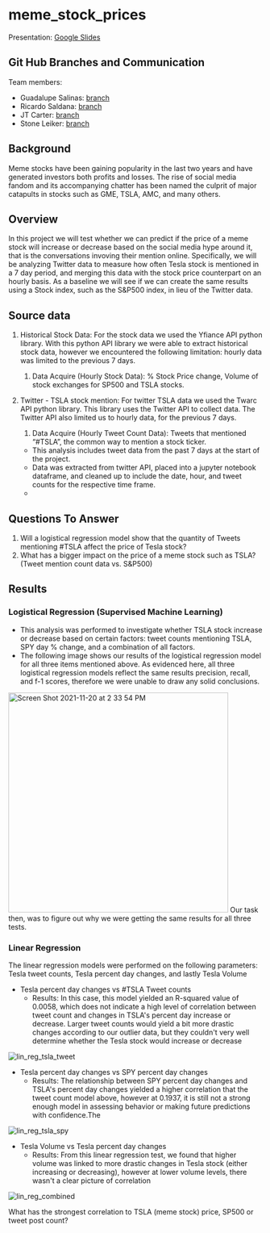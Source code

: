 # meme_stock_prices
Presentation: [Google Slides](https://docs.google.com/presentation/d/e/2PACX-1vRn1nLammvhjtL82N-8cUi9kMMcEskN5oxjqiU6lPaGUr0OKvJq94ZxSkmMC6jOHQNZ5nLYIMFumxyG/pub?start=true&loop=true&delayms=3000)
## Git Hub Branches and Communication 
Team members:
   * Guadalupe Salinas: [branch](https://github.com/gsalinas01/meme_stock_prices/tree/twitter_practice_api_pull)
   * Ricardo Saldana: [branch](https://github.com/gsalinas01/meme_stock_prices/tree/Ricky_Stock_Hist_query)
   * JT Carter: [branch](https://github.com/gsalinas01/meme_stock_prices/tree/Linear_Regression_Practice)
   * Stone Leiker: [branch](https://github.com/gsalinas01/meme_stock_prices/tree/Stone_Memestock)

## Background
Meme stocks have been gaining popularity in the last two years and have generated investors both profits and losses. The rise of social media fandom and its accompanying chatter has been named the culprit of major catapults in stocks such as GME, TSLA, AMC, and many others. 

## Overview
In this project we will test whether we can predict if the price of a meme stock will increase or decrease based on the social media hype around it, that is the conversations invoving their mention online. Specifically, we will be analyzing Twitter data to measure how often Tesla stock is mentioned in a 7 day period, and merging this data with the stock price counterpart on an hourly basis. 
As a baseline we will see if we can create the same results using a Stock index, such as the S&P500 index,  in lieu of the Twitter data. 

## Source data 
1. Historical Stock Data: 
For the stock data we used the Yfiance API python library.  With this python API library we were able to extract historical stock data, however we encountered the following limitation:  hourly data was limited to the previous 7 days.  
    1.  Data Acquire (Hourly Stock Data): % Stock Price change, Volume of stock exchanges for SP500 and TSLA stocks. 

2. Twitter - TSLA stock mention:
For twitter TSLA data we used the Twarc API python library.  This library uses the Twitter API to collect data.  The Twitter API also limited us to hourly data, for the previous 7 days. 
    1. Data Acquire (Hourly Tweet Count Data): Tweets that mentioned “#TSLA”, the common way to mention a stock ticker.
      * This analysis includes tweet data from the past 7 days at the start of the project. 
      * Data was extracted from twitter API, placed into a jupyter notebook dataframe, and cleaned up to include the date, hour, and tweet counts for the respective time frame. 
      * 

## Questions To Answer 
1.  Will a logistical regression model show that the quantity of Tweets mentioning #TSLA affect the price of Tesla stock? 
2.  What has a bigger impact on the price of a meme stock such as TSLA? (Tweet mention count data vs. S&P500)

## Results 
   ### Logistical Regression (Supervised Machine Learning)
  * This analysis was performed to investigate whether TSLA stock increase or decrease based on certain factors: tweet counts mentioning TSLA, SPY day % change, and a combination of all factors. 
  * The following image shows our results of the logistical regression model for all three items mentioned above. 
  As evidenced here, all three logistical regression models reflect the same results precision, recall, and f-1 scores, therefore we were unable to draw any solid conclusions. 
  <img width="436" alt="Screen Shot 2021-11-20 at 2 33 54 PM" src="https://user-images.githubusercontent.com/60943801/142740262-de16a4d2-f3d2-481d-aded-2312b91ca0f1.png">
  Our task then, was to figure out why we were getting the same results for all three tests.

  ### Linear Regression 
The linear regression models were performed on the following parameters: Tesla tweet counts, Tesla percent day changes, and lastly Tesla Volume

  * Tesla percent day changes vs #TSLA Tweet counts
      * Results: In this case, this model yielded an R-squared value of 0.0058, which does not indicate a high level of correlation between tweet count and changes in TSLA's percent day increase or decrease. Larger tweet counts would yield a bit more drastic changes according to our outlier data, but they couldn't very well determine whether the Tesla stock would increase or decrease

![lin_reg_tsla_tweet](https://user-images.githubusercontent.com/60943801/142738747-bba58f09-913c-41d0-aecd-94a674bc3060.png)
   
   * Tesla percent day changes vs SPY percent day changes
       * Results: The relationship between SPY percent day changes and TSLA's percent day changes yielded a higher correlation that the tweet count model above, however at 0.1937, it is still not a strong enough model in assessing behavior or making future predictions with confidence.The

![lin_reg_tsla_spy](https://user-images.githubusercontent.com/60943801/142738753-bc710169-4ada-43d5-84b9-72360cae82ce.png)

   * Tesla Volume vs Tesla percent day changes
      * Results: From this linear regression test, we found that higher volume was linked to more drastic changes in Tesla stock (either increasing or decreasing), however at lower volume levels, there wasn't a clear picture of correlation
      
 ![lin_reg_combined](https://user-images.githubusercontent.com/60943801/142738761-35265ba9-e730-46fa-b505-950d7518a353.png)

What has the strongest correlation to TSLA (meme stock) price, SP500 or tweet post count?




